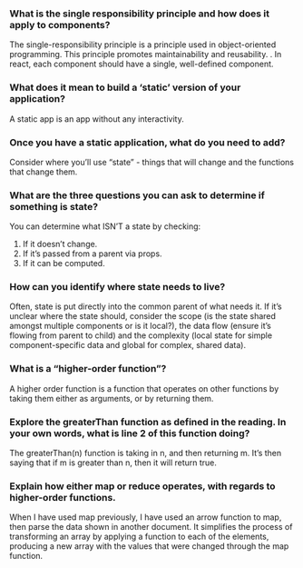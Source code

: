 ### What is the single responsibility principle and how does it apply to components?

The single-responsibility principle is a principle used in object-oriented programming. This principle promotes maintainability and reusability. . In react, each component should have a single, well-defined component.

### What does it mean to build a ‘static’ version of your application?

A static app is an app without any interactivity.

### Once you have a static application, what do you need to add?

Consider where you’ll use “state” - things that will change and the functions that change them.

### What are the three questions you can ask to determine if something is state?

You can determine what ISN’T a state by checking:

1. If it doesn’t change.
2. If it’s passed from a parent via props.
3. If it can be computed.

### How can you identify where state needs to live?

Often, state is put directly into the common parent of what needs it. If it’s unclear where the state should, consider the scope (is the state shared amongst multiple components or is it local?), the data flow (ensure it’s flowing from parent to child) and the complexity (local state for simple component-specific data and global for complex, shared data).

### What is a “higher-order function”?

A higher order function is a function that operates on other functions by taking them either as arguments, or by returning them.

### Explore the greaterThan function as defined in the reading. In your own words, what is line 2 of this function doing?

The greaterThan(n) function is taking in n, and then returning m. It’s then saying that if m is greater than n, then it will return true.

### Explain how either map or reduce operates, with regards to higher-order functions.

When I have used map previously, I have used an arrow function to map, then parse the data shown in another document. It simplifies the process of transforming an array by applying a function to each of the elements, producing a new array with the values that were changed through the map function.

